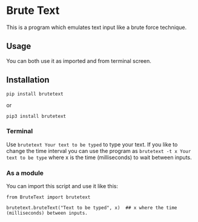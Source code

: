 # Brute Text
This is a program which emulates text input like a brute force technique.

## Usage
You can both use it as imported and from terminal screen.

## Installation
```
pip install brutetext
```

or 

```
pip3 install brutetext
```

### Terminal
Use `brutetext Your text to be typed` to type your text. If you like to change the time interval you can use the program as `brutetext -t x Your text to be type` where x is the time (milliseconds) to wait between inputs.

### As a module
You can import this script and use it like this:
```
from BruteText import brutetext

brutetext.bruteText("Text to be typed", x)  ## x where the time (milliseconds) between inputs.
```